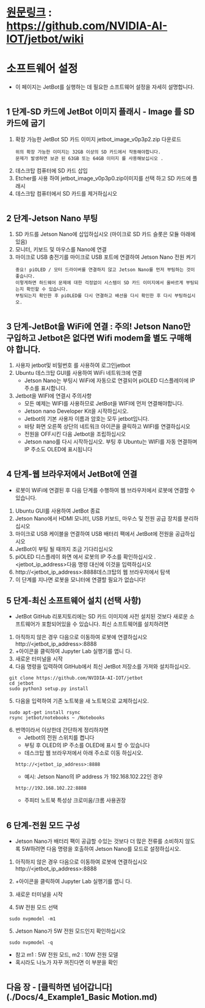  # [원문링크](https://github.com/NVIDIA-AI-IOT/jetbot/wiki) : https://github.com/NVIDIA-AI-IOT/jetbot/wiki

 # 소프트웨어 설정
  - 이 페이지는 JetBot를 실행하는 데 필요한 소프트웨어 설정을 자세히 설명합니다.
  # 
  ## 1 단계-SD 카드에 JetBot 이미지 플래시 - Image 를 SD카드에 굽기
   1. 확장 가능한 JetBot SD 카드 이미지 jetbot_image_v0p3p2.zip 다운로드
        ```
        위의 확장 가능한 이미지는 32GB 이상의 SD 카드에서 작동해야합니다. 
        문제가 발생하면 보관 된 63GB 또는 64GB 이미지 를 사용해보십시오 .
        ```
   2. 데스크탑 컴퓨터에 SD 카드 삽입
   3. Etcher를 사용 하여 jetbot_image_v0p3p0.zip이미지를 선택 하고 SD 카드에 플래시
   4. 데스크탑 컴퓨터에서 SD 카드를 제거하십시오
  # 
  ## 2 단계-Jetson Nano 부팅
   1. SD 카드를 Jetson Nano에 삽입하십시오 (마이크로 SD 카드 슬롯은 모듈 아래에 있음)
   2. 모니터, 키보드 및 마우스를 Nano에 연결
   3. 마이크로 USB 충전기를 마이크로 USB 포트에 연결하여 Jetson Nano 전원 켜기
        ```
        중요! piOLED / 모터 드라이버를 연결하지 않고 Jetson Nano를 먼저 부팅하는 것이 좋습니다. 
        이렇게하면 하드웨어 문제에 대한 걱정없이 시스템이 SD 카드 이미지에서 올바르게 부팅되는지 확인할 수 있습니다. 
        부팅되는지 확인한 후 piOLED를 다시 연결하고 배선을 다시 확인한 후 다시 부팅하십시오.
        ```
  #      
  ## 3 단계-JetBot을 WiFi에 연결 : 주의! Jetson Nano만 구입하고 Jetbot은 없다면 Wifi modem을 별도 구매해야 합니다.
   1. 사용자 jetbot및 비밀번호 를 사용하여 로그인jetbot
   2. Ubuntu 데스크탑 GUI를 사용하여 WiFi 네트워크에 연결
      - Jetson Nano는 부팅시 WiFi에 자동으로 연결되어 piOLED 디스플레이에 IP 주소를 표시합니다.
   3. Jetbot을 WIFI에 연결시 주의사항
      - 모든 예제는 WIFI를 사용하므로 JetBot을 WIFI에 먼저 연결해야합니다.
      - Jetson nano Developer Kit을 시작하십시오. 
      - Jetbot의 기본 사용자 이름과 암호는 모두 jetbot입니다.
      - 바탕 화면 오른쪽 상단의 네트워크 아이콘을 클릭하고 WIFI를 연결하십시오
      - 전원을 OFF시킨 다음 Jetbot을 조립하십시오
      - Jetson nano를 다시 시작하십시오. 부팅 후 Ubuntu는 WIFI를 자동 연결하며 IP 주소도 OLED에 표시됩니다
      
  # 
  ## 4 단계-웹 브라우저에서 JetBot에 연결
  - 로봇이 WiFi에 연결된 후 다음 단계를 수행하여 웹 브라우저에서 로봇에 연결할 수 있습니다.
   1. Ubuntu GUI를 사용하여 JetBot 종료
   2. Jetson Nano에서 HDMI 모니터, USB 키보드, 마우스 및 전원 공급 장치를 분리하십시오
   3. 마이크로 USB 케이블을 연결하여 USB 배터리 팩에서 JetBot에 전원을 공급하십시오
   4. JetBot이 부팅 될 때까지 조금 기다리십시오
   5. piOLED 디스플레이 화면 에서 로봇의 IP 주소를 확인하십시오 . <jetbot_ip_address>다음 명령 대신에 이것을 입력하십시오
   6. http://<jetbot_ip_address>:8888데스크탑의 웹 브라우저에서 탐색
   7. 이 단계를 지나면 로봇을 모니터에 연결할 필요가 없습니다!
  ## 5 단계-최신 소프트웨어 설치 (선택 사항)
  - JetBot GitHub 리포지토리에는 SD 카드 이미지에 사전 설치된 것보다 새로운 소프트웨어가 포함되어있을 수 있습니다. 최신 소프트웨어를 설치하려면
  1. 아직하지 않은 경우 다음으로 이동하여 로봇에 연결하십시오 http://<jetbot_ip_address>:8888
  2. +아이콘을 클릭하여 Jupyter Lab 실행기를 엽니 다.
  3. 새로운 터미널을 시작
  4. 다음 명령을 입력하여 GitHub에서 최신 JetBot 저장소를 가져와 설치하십시오.
   ```
    git clone https://github.com/NVIDIA-AI-IOT/jetbot
    cd jetbot
    sudo python3 setup.py install
   ```
  5. 다음을 입력하여 기존 노트북을 새 노트북으로 교체하십시오.
   ```
    sudo apt-get install rsync
    rsync jetbot/notebooks ~ /Notebooks
   ```
   6. 번역이라서 이상한데 간단하게 정리하자면
      - Jetbot의 전원 스위치를 켭니다
      - 부팅 후 OLED의 IP 주소를 OLED에 표시 할 수 있습니다
      - 데스크탑 웹 브라우저에서 아래 주소로 이동 하십시오.
      ```
      http://<jetbot_ip_address>:8888
      ```
      - 예시: Jetson Nano의 IP address 가 192.168.102.22인 경우
      ```
      http://192.168.102.22:8888
      ```
      - 주피터 노트북 특성상 크로미움/크롬 사용권장 
  # 
  ## 6 단계-전원 모드 구성
  - Jetson Nano가 배터리 팩이 공급할 수있는 것보다 더 많은 전류를 소비하지 않도록 5W하려면 다음 명령을 호출하여 Jetson Nano를 모드로 설정하십시오.
   1. 아직하지 않은 경우 다음으로 이동하여 로봇에 연결하십시오 http://<jetbot_ip_address>:8888

   2. +아이콘을 클릭하여 Jupyter Lab 실행기를 엽니 다.

   3. 새로운 터미널을 시작

   4. 5W 전원 모드 선택
   ```
    sudo nvpmodel -m1
   ```
   5. Jetson Nano가 5W 전원 모드인지 확인하십시오
   ```
    sudo nvpmodel -q
   ```
   - 참고 m1 : 5W 전원 모드, m2 : 10W 전원 모델
   - 혹시라도 나노가 자꾸 꺼진다면 이 부분을 확인
 # 
 ## 다음 장 - [클릭하면 넘어갑니다](./Docs/4_Example1_Basic Motion.md)
   
